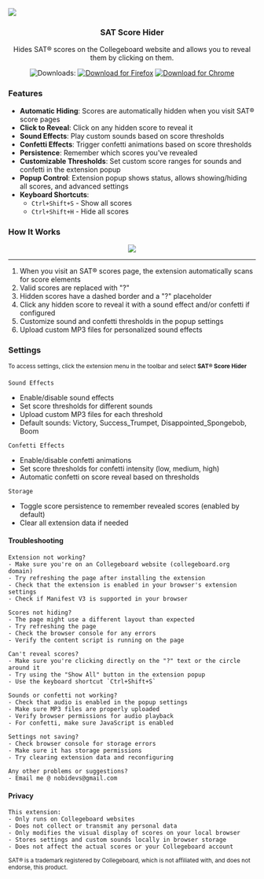 <img src="https://github.com/user-attachments/assets/28356548-a32e-4075-836f-ac2137499a36">

<div align="center">

### SAT Score Hider

Hides SAT® scores on the Collegeboard website and allows you to reveal them by clicking on them.
<p>
    <img src="https://img.shields.io/badge/Downloads%3A-343434" alt="Downloads:">
    <a href="https://addons.mozilla.org/en-US/firefox/addon/act-score-hider/"><img src="https://img.shields.io/badge/Firefox-FF7139?logo=Firefox&logoColor=white" alt="Download for Firefox"></a>
    <a href="https://chromewebstore.google.com/detail/act%C2%AE-score-hider/cbfjphnmcemkkkpbknibkibilinibhbd"><img src="https://img.shields.io/badge/Chrome-4285F4?logo=GoogleChrome&logoColor=white" alt="Download for Chrome"></a>
</p>
</div>



### Features

- **Automatic Hiding**: Scores are automatically hidden when you visit SAT® score pages
- **Click to Reveal**: Click on any hidden score to reveal it
- **Sound Effects**: Play custom sounds based on score thresholds
- **Confetti Effects**: Trigger confetti animations based on score thresholds
- **Persistence**: Remember which scores you've revealed
- **Customizable Thresholds**: Set custom score ranges for sounds and confetti in the extension popup
- **Popup Control**: Extension popup shows status, allows showing/hiding all scores, and advanced settings
- **Keyboard Shortcuts**:
  - `Ctrl+Shift+S` - Show all scores
  - `Ctrl+Shift+H` - Hide all scores


### How It Works
<p align="center">
    <img src="https://github.com/user-attachments/assets/ae0fe3a4-8709-46c1-9244-16e804c23459" />
</p>

---

1. When you visit an SAT® scores page, the extension automatically scans for score elements
2. Valid scores are replaced with "?"
3. Hidden scores have a dashed border and a "?" placeholder
4. Click any hidden score to reveal it with a sound effect and/or confetti if configured
5. Customize sound and confetti thresholds in the popup settings
6. Upload custom MP3 files for personalized sound effects



### Settings
<sup>To access settings, click the extension menu in the toolbar and select **SAT® Score Hider**</sup>
&nbsp;

```Sound Effects```
- Enable/disable sound effects
- Set score thresholds for different sounds
- Upload custom MP3 files for each threshold
- Default sounds: Victory, Success_Trumpet, Disappointed_Spongebob, Boom

```Confetti Effects```
- Enable/disable confetti animations
- Set score thresholds for confetti intensity (low, medium, high)
- Automatic confetti on score reveal based on thresholds

```Storage```
- Toggle score persistence to remember revealed scores (enabled by default)
- Clear all extension data if needed

#### Troubleshooting
```
Extension not working?
- Make sure you're on an Collegeboard website (collegeboard.org domain)
- Try refreshing the page after installing the extension
- Check that the extension is enabled in your browser's extension settings
- Check if Manifest V3 is supported in your browser

Scores not hiding?
- The page might use a different layout than expected
- Try refreshing the page
- Check the browser console for any errors
- Verify the content script is running on the page

Can't reveal scores?
- Make sure you're clicking directly on the "?" text or the circle around it
- Try using the "Show All" button in the extension popup
- Use the keyboard shortcut `Ctrl+Shift+S`

Sounds or confetti not working?
- Check that audio is enabled in the popup settings
- Make sure MP3 files are properly uploaded
- Verify browser permissions for audio playback
- For confetti, make sure JavaScript is enabled

Settings not saving?
- Check browser console for storage errors
- Make sure it has storage permissions
- Try clearing extension data and reconfiguring

Any other problems or suggestions?
- Email me @ nobidevs@gmail.com
```
#### Privacy
```
This extension:
- Only runs on Collegeboard websites
- Does not collect or transmit any personal data
- Only modifies the visual display of scores on your local browser
- Stores settings and custom sounds locally in browser storage
- Does not affect the actual scores or your Collegeboard account
```

<sub>SAT® is a trademark registered by Collegeboard, which is not affiliated with, and does not endorse, this product.</sub>
